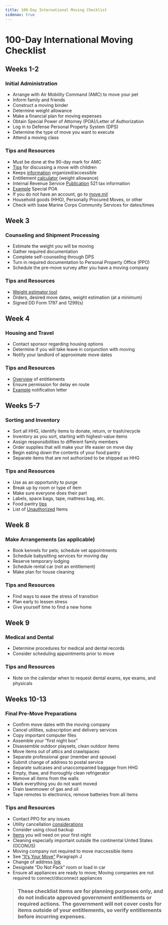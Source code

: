 ```yaml
---
title: 100-Day International Moving Checklist
sidenav: true
---
```


# 100-Day International Moving Checklist

## Weeks 1-2
### Initial Administration
* Arrange with Air Mobility Command (AMC) to move your pet
* Inform family and friends
* Construct a moving binder
* Determine weight allowance
* Make a financial plan for moving expenses
* Obtain Special Power of Attorney (POA)/Letter of Authorization
* Log in to Defense Personal Property System (DPS)
* Determine the type of move you want to execute
* Attend a moving class

### Tips and Resources
* Must be done at the 90-day mark for AMC
* [Tips](http://kidshealth.org/en/parents/move.html#kha_12) for discussing a move with children
* Keeps [information](https://docs.google.com/document/d/1w2RLubQz9eLv-OST9D-mmc1AbfPyO9uLWSVABQaVLG0/edit) organized/accessible
* Entitlement [calculator](https://www.move.mil/entitlements) (weight allowance)
* Internal Revenue Service [Publication](https://www.irs.gov/pub/irs-pdf/p521.pdf) 521 tax information
* [Example](http://www.29palms.marines.mil/Portals/56/Docs/SJA/SPOA%20FILL%20IN%20THE%20BLANKS%203-18-11.pdf) Special POA
* If you do not have an account, go to [move.mil](http://www.move.mil/)
* Household goods (HHG), Personally Procured Moves, or other
* Check with base Marine Corps Community Services for dates/times


## Week 3
### Counseling and Shipment Processing
* Estimate the weight you will be moving
* Gather required documentation
* Complete self-counseling through DPS
* Turn in required documentation to Personal Property Office (PPO)
* Schedule the pre-move survey after you have a moving company

### Tips and Resources
* [Weight estimator tool](https://www.move.mil/resources/weight-estimator)
* Orders, desired move dates, weight estimation (at a minimum)
* Signed DD Form 1797 and 1299(s)

## Week 4
### Housing and Travel
* Contact sponsor regarding housing options
* Determine if you will take leave in conjunction with moving
* Notify your landlord of approximate move dates

### Tips and Resources
* [Overview](https://www.thebalance.com/military-travel-pcs-move-entitlements-3357064) of entitlements
* Ensure permission for delay en route
* [Example](https://www.apartmentguide.com/blog/sample-letter-giving-notice-to-your-apartment-manager/) notification letter

## Weeks 5-7
### Sorting and Inventory
* Sort all HHG, identify items to donate, return, or trash/recycle
* Inventory as you sort, starting with highest-value items
* Assign responsibilities to different family members
* Order supplies that will make your life easier on move day
* Begin eating down the contents of your food pantry
* Separate items that are not authorized to be shipped as HHG

### Tips and Resources
* Use as an opportunity to purge
* Break up by room or type of item
* Make sure everyone does their part
* Labels, space bags, tape, mattress bag, etc.
* Food pantry [tips](http://www.katehorrell.com/keeping-your-pantry-pcs-ready-all-year-long/)
* List of [Unauthorized](https://www.ustranscom.mil/dtr/part-iv/dtr_part_iv_app_i.pdf) Items

## Week 8
### Make Arrangements (as applicable)
* Book kennels for pets; schedule vet appointments
* Schedule babysitting services for moving day
* Reserve temporary lodging
* Schedule rental car (not an entitlement)
* Make plan for house cleaning

### Tips and Resources
* Find ways to ease the stress of transition
* Plan early to lessen stress
* Give yourself time to find a new home

## Week 9
### Medical and Dental
* Determine procedures for medical and dental records
* Consider scheduling appointments prior to move

### Tips and Resources 
* Note on the calendar when to request dental exams, eye exams, and physicals

## Weeks 10-13
### Final Pre-Move Preparations
* Confirm move dates with the moving company
* Cancel utilities, subscription and delivery services
* Copy important computer files
* Assemble your “first night box”
* Disassemble outdoor playsets, clean outdoor items
* Move items out of attics and crawlspaces
* Separate professional gear (member and spouse)
* Submit change of address to postal service
* Separate suitcases and unaccompanied baggage from HHG
* Empty, thaw, and thoroughly clean refrigerator
* Remove all items from the walls
* Mark everything you do not want moved
* Drain lawnmower of gas and oil
* Tape remotes to electronics, remove batteries from all items

### Tips and Resources 
* Contact PPO for any issues
* Utility cancellation [considerations](http://www.moveboxer.com/content/pages/8-tips-for-canceling-utilities-before-a-move)
* Consider using cloud backup
* [Items](https://www.unitedvanlines.com/moving-tips/moving-checklists/first-night-box) you will need on your first night
* Cleaning especially important outside the continental United States (OCONUS)
* Moving company not required to move inaccessible items
* See [“It’s Your Move”](https://www.ustranscom.mil/dtr/part-iv/dtr_part_iv_app_k_1.pdf) Paragraph J
* Change of address [link](https://moversguide.usps.com/icoa/home/icoa-main-flow.do?execution=e2s1&_flowId=icoa-main-flow&referral=MG82)
* Designate “Do Not Pack” room or load in car
* Ensure all appliances are ready to move; Moving companies are not
required to connect/disconnect appliances

> ### These checklist items are for planning purposes only, and do not indicate approved government entitlements or required actions. The government will not cover costs for items outside of your entitlements, so verify entitlements before incurring expenses.

